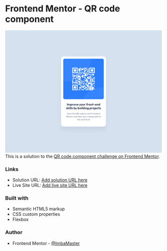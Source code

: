 # Frontend Mentor - QR code component

![Design preview for the QR code component coding challenge](./preview.png)
This is a solution to the [QR code component challenge on Frontend Mentor](https://www.frontendmentor.io/challenges/qr-code-component-iux_sIO_H).

### Links

- Solution URL: [Add solution URL here](https://your-solution-url.com)
- Live Site URL: [Add live site URL here](https://your-live-site-url.com)

### Built with

- Semantic HTML5 markup
- CSS custom properties
- Flexbox

### Author

- Frontend Mentor - [@ImbaMaster](https://www.frontendmentor.io/profile/ImbaMaster)
